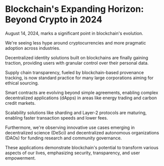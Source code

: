 # Blockchain's Expanding Horizon: Beyond Crypto in 2024

August 14, 2024, marks a significant point in blockchain's evolution.

We're seeing less hype around cryptocurrencies and more pragmatic adoption across industries.

Decentralized identity solutions built on blockchains are finally gaining traction, providing users with granular control over their personal data.

Supply chain transparency, fueled by blockchain-based provenance tracking, is now standard practice for many large corporations aiming for ethical sourcing.

Smart contracts are evolving beyond simple agreements, enabling complex decentralized applications (dApps) in areas like energy trading and carbon credit markets.

Scalability solutions like sharding and Layer-2 protocols are maturing, enabling faster transaction speeds and lower fees.

Furthermore, we're observing innovative use cases emerging in decentralized science (DeSci) and decentralized autonomous organizations (DAOs) for funding research and community governance.

These applications demonstrate blockchain's potential to transform various aspects of our lives, emphasizing security, transparency, and user empowerment.

